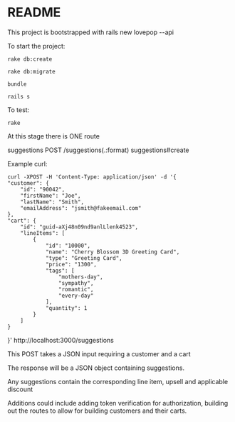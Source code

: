 # README

This project is bootstrapped with rails new lovepop --api

  To start the project:
    
    rake db:create

    rake db:migrate

    bundle

    rails s
  
 To test:
 
    rake

At this stage there is ONE route

suggestions POST /suggestions(.:format) suggestions#create

Example curl:
    
    curl -XPOST -H 'Content-Type: application/json' -d '{
    "customer": {
        "id": "90042",
        "firstName": "Joe",
        "lastName": "Smith",
        "emailAddress": "jsmith@fakeemail.com"
    },
    "cart": {
        "id": "guid-aXj48n09nd9anlLlenk4523",
        "lineItems": [
            {
                "id": "10000",
                "name": "Cherry Blossom 3D Greeting Card",
                "type": "Greeting Card",
                "price": "1300",
                "tags": [
                    "mothers-day",
                    "sympathy",
                    "romantic",
                    "every-day"
                ],
                "quantity": 1
            }
        ]
    }
}' http://localhost:3000/suggestions

This POST takes a JSON input requiring a customer and a cart

The response will be a JSON object containing suggestions.

Any suggestions contain the corresponding line item, upsell and applicable discount

Additions could include adding token verification for authorization, building out the routes to allow for building customers and their carts.
